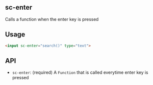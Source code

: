 ## sc-enter

Calls a function when the enter key is pressed

## Usage

```html
<input sc-enter="search()" type="text">
```

## API

- `sc-enter`: (required) A `Function` that is called everytime enter key is pressed
